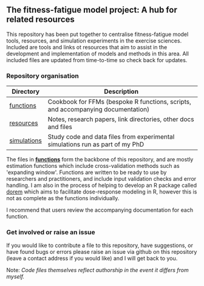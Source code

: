 ## The fitness-fatigue model project: A hub for related resources

This repository has been put together to centralise fitness-fatigue model tools, resources, and simulation experiments in the exercise sciences. Included are tools and links ot resources that aim to assist in the development and implementation of models and methods in this area. All included files are updated from time-to-time so check back for updates.

### Repository organisation

| Directory   | Description                                                                      |
|-------------|----------------------------------------------------------------------------------|
| [functions](https://github.com/bsh2/Fitness-Fatigue-Model/tree/main/functions)   | Cookbook for FFMs (bespoke R functions, scripts, and accompanying documentation) |
| [resources](https://github.com/bsh2/Fitness-Fatigue-Model/tree/main/resources)   | Notes, research papers, link directories, other docs and files                   |
| [simulations](https://github.com/bsh2/Fitness-Fatigue-Model/tree/main/simulations) | Study code and data files from experimental simulations run as part of my PhD    |

The files in [**functions**](https://github.com/bsh2/Fitness-Fatigue-Model/tree/main/functions) form the backbone of this repository, and are mostly estimation functions which include cross-validation methods such as 'expanding window'. Functions are written to be ready to use by researchers and practitioners, and include input validation checks and error handling. I am also in the process of helping to develop an R package called [dorem](dorem.net) which aims to facilitate dose-response modeling in R, however this is not as complete as the functions individually.

I recommend that users review the accompanying documentation for each function.

### Get involved or raise an issue

If you would like to contribute a file to this repository, have suggestions, or have found bugs or errors please raise an issue via github on this repository (leave a contact address if you would like) and I will get back to you.

Note: *Code files themselves reflect authorship in the event it differs from myself.*
